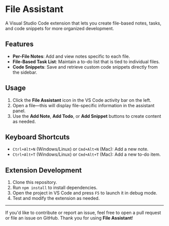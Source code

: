 # File Assistant

A Visual Studio Code extension that lets you create file-based notes, tasks, and code snippets for more organized development.

## Features

- **Per-File Notes**: Add and view notes specific to each file.
- **File-Based Task List**: Maintain a to-do list that is tied to individual files.
- **Code Snippets**: Save and retrieve custom code snippets directly from the sidebar.

## Usage

1. Click the **File Assistant** icon in the VS Code activity bar on the left.
2. Open a file—this will display file-specific information in the assistant panel.
3. Use the **Add Note**, **Add Todo**, or **Add Snippet** buttons to create content as needed.

## Keyboard Shortcuts

- `Ctrl+Alt+N` (Windows/Linux) or `Cmd+Alt+N` (Mac): Add a new note.
- `Ctrl+Alt+T` (Windows/Linux) or `Cmd+Alt+T` (Mac): Add a new to-do item.

## Extension Development

1. Clone this repository.
2. Run `npm install` to install dependencies.
3. Open the project in VS Code and press `F5` to launch it in debug mode.
4. Test and modify the extension as needed.

---

If you'd like to contribute or report an issue, feel free to open a pull request or file an issue on GitHub. Thank you for using **File Assistant**!
